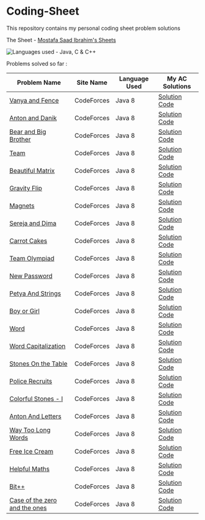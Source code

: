 # Coding-Sheet

This repository contains my personal coding sheet problem solutions

The Sheet - [Mostafa Saad Ibrahim's Sheets](https://docs.google.com/spreadsheets/d/1SYsihU8c29GM8dsyZdniAbrLKSHLHYUZrguvOok3B1s/edit?usp=sharing)

![Languages used - Java, C & C++](https://superfamilyprotector.com/blog/wp-content/uploads/2018/09/Programming-Languages.jpg)

Problems solved so far :

| Problem Name | Site Name | Language Used | My AC Solutions |
| --- | --- | --- | --- |
| [Vanya and Fence](http://codeforces.com/contest/677/problem/A) | CodeForces | Java 8 | [Solution Code](http://codeforces.com/contest/677/submission/57800206)|
| [Anton and Danik](http://codeforces.com/contest/734/problem/A) | CodeForces | Java 8 | [Solution Code](http://codeforces.com/contest/734/submission/57884757) |
| [Bear and Big Brother](http://codeforces.com/contest/791/problem/A) | CodeForces | Java 8 | [Solution Code]()|
| [Team](http://codeforces.com/contest/231/problem/A) | CodeForces | Java 8 | [Solution Code]()|
| [Beautiful Matrix](http://codeforces.com/contest/231/problem/A) | CodeForces | Java 8 | [Solution Code]()|
| [Gravity Flip](http://codeforces.com/contest/405/problem/A) | CodeForces | Java 8 | [Solution Code]()|
| [Magnets](http://codeforces.com/contest/344/problem/A) | CodeForces | Java 8 | [Solution Code]()|
| [Sereja and Dima](http://codeforces.com/contest/381/problem/A) | CodeForces | Java 8 | [Solution Code]()|
| [Carrot Cakes](http://codeforces.com/contest/799/problem/A) | CodeForces | Java 8 | [Solution Code]()|
| [Team Olympiad](http://codeforces.com/contest/490/problem/A) | CodeForces | Java 8 | [Solution Code]()|
| [New Password](http://codeforces.com/contest/770/problem/A) | CodeForces | Java 8 | [Solution Code]()|
| [Petya And Strings](http://codeforces.com/contest/112/problem/A) | CodeForces | Java 8 | [Solution Code]()|
| [Boy or Girl](http://codeforces.com/contest/236/problem/A) | CodeForces | Java 8 | [Solution Code]()|
| [Word](http://codeforces.com/contest/59/problem/A) | CodeForces | Java 8 | [Solution Code]()|
| [Word Capitalization](http://codeforces.com/contest/281/problem/A) | CodeForces | Java 8 | [Solution Code]()|
| [Stones On the Table](http://codeforces.com/contest/266/problem/A) | CodeForces | Java 8 | [Solution Code]()|
| [Police Recruits](http://codeforces.com/contest/427/problem/A) | CodeForces | Java 8 | [Solution Code]()|
| [Colorful Stones - I](http://codeforces.com/contest/265/problem/A) | CodeForces | Java 8 | [Solution Code]()|
| [Anton And Letters](http://codeforces.com/contest/443/problem/A) | CodeForces | Java 8 | [Solution Code]()|
| [Way Too Long Words](http://codeforces.com/contest/71/problem/A) | CodeForces | Java 8 | [Solution Code]()|
| [Free Ice Cream](http://codeforces.com/contest/686/problem/A) | CodeForces | Java 8 | [Solution Code]()|
| [Helpful Maths](http://codeforces.com/contest/339/problem/A) | CodeForces | Java 8 | [Solution Code]()|
| [Bit++](http://codeforces.com/contest/282/problem/A) | CodeForces | Java 8 | [Solution Code]()|
| [Case of the zero and the ones](http://codeforces.com/contest/556/problem/A) | CodeForces | Java 8 | [Solution Code]()|

